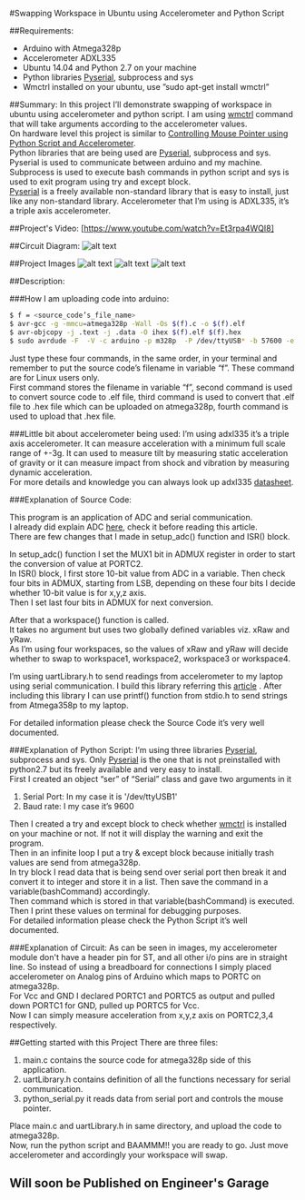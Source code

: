 #Swapping Workspace in Ubuntu using Accelerometer and Python Script

##Requirements:
* Arduino with Atmega328p<br>
* Accelerometer ADXL335<br>
* Ubuntu 14.04 and Python 2.7 on your machine<br>
* Python libraries [Pyserial], subprocess and sys<br>
* Wmctrl installed on your ubuntu, use ”sudo apt-get install wmctrl”<br> 

##Summary:
	In this project I’ll demonstrate swapping of workspace in ubuntu using accelerometer and python script. I am using [wmctrl] command that will take arguments according to the accelerometer values.<br>
	On hardware level this project is similar to [Controlling Mouse Pointer using Python Script and Accelerometer].<br>
	Python libraries that are being used are [Pyserial], subprocess and sys. Pyserial is used to communicate between arduino and my machine. Subprocess is used to execute bash commands in python script and sys is used to exit program using try and except block.<br>
	 [Pyserial] is a freely available non-standard library that is easy to install, just like any non-standard library.
Accelerometer that I’m using is ADXL335, it’s a triple axis accelerometer.<br>


##Project's Video:
[https://www.youtube.com/watch?v=Et3rpa4WQI8]

##Circuit Diagram:
![alt text][circuit diagram]


##Project Images
![alt text][Image_1]
![alt text][Image_2]
![alt text][Image_3]


##Description:

###How I am uploading code into arduino:
```sh
$ f = <source_code’s_file_name>
$ avr-gcc -g -mmcu=atmega328p -Wall -Os $(f).c -o $(f).elf
$ avr-objcopy -j .text -j .data -O ihex $(f).elf $(f).hex
$ sudo avrdude -F  -V -c arduino -p m328p  -P /dev/ttyUSB* -b 57600 -e -U flash:w:$(f).hex
```
Just type these four commands, in the same order, in your terminal and remember to put the source code’s filename in variable “f”. These command are for Linux users only.<br>
    First command stores the filename in variable “f”, second command is used to convert source code to .elf file, third command is used to convert that .elf file to .hex file which can be uploaded on atmega328p, fourth command is used to upload that .hex file.<br>


###Little bit about accelerometer being used:
I’m using adxl335 it’s a triple axis accelerometer. It can measure acceleration with a minimum full scale range of +-3g. It can used to measure tilt by measuring static acceleration of gravity or it can measure impact from shock and vibration by measuring dynamic acceleration.<br>
For more details and knowledge you can always look up adxl335 [datasheet].<br>

###Explanation of Source Code:

This program is an application of ADC and serial communication.<br>
I already did explain ADC [here], check it before reading this article.<br>
There are few changes that I made in setup_adc() function and ISR() block.<br>

In setup_adc() function I set the MUX1 bit in ADMUX register in order to start the conversion of value at PORTC2.<br>
In ISR() block, I first store 10-bit value from ADC in a variable. Then check four bits in ADMUX, starting from LSB, depending on these four bits I decide whether 10-bit value is for x,y,z axis.<br>
Then I set last four bits in ADMUX for next conversion.<br>

After that a workspace() function is called.<br>
It takes no argument but uses two globally defined variables viz. xRaw and yRaw.<br>
As I’m using four workspaces, so the values of xRaw and yRaw will decide whether to swap to workspace1, workspace2, workspace3 or workspace4.<br>
	
I’m using uartLibrary.h to send readings from accelerometer to my laptop using serial communication. I build this library referring this [article] . After including this library I can use printf() function from stdio.h to send strings from Atmega358p to my laptop.<br>

For detailed information please check the Source Code it’s very well documented.<br>



###Explanation of Python Script:
I’m using three libraries [Pyserial], subprocess and sys. Only [Pyserial] is the one that is not preinstalled with python2.7 but its freely available and very easy to install.<br>
First I created an object “ser” of “Serial” class and gave two arguments in it<br>
1. Serial Port: In my case it is '/dev/ttyUSB1'<br>
2. Baud rate: I my case it’s 9600<br>

Then I created a try and except block to check whether [wmctrl] is installed on your machine or not. If not it will display the warning and exit the program.<br>
Then in an infinite loop I put a try & except block because initially trash values are send from atmega328p.<br>
In try block I read data that is being send over serial port then break it and convert it to integer and store it in a list. Then save the command in a variable(bashCommand)  accordingly.<br>
Then command which is stored in that variable(bashCommand) is executed.<br>
Then I print these values on terminal for debugging purposes.<br>
For detailed information please check the Python Script it’s well documented.<br>


###Explanation of Circuit:
As can be seen in images, my accelerometer module don't have a header pin for ST, and all other i/o pins are in straight line. So instead of using a breadboard for connections I simply placed accelerometer on Analog pins of Arduino which maps to PORTC on atmega328p.<br>
For Vcc and GND I declared PORTC1 and PORTC5 as output and pulled down PORTC1 for GND, pulled up PORTC5 for Vcc.<br>
Now I can simply measure acceleration from x,y,z axis on PORTC2,3,4 respectively.<br>




##Getting started with this Project
There are three files:<br>
1. main.c contains the source code for atmega328p side of this application.<br>
2. uartLibrary.h contains definition of all the functions necessary for serial communication.<br>
3. python_serial.py it reads data from serial port and controls the mouse pointer.<br>

Place main.c and uartLibrary.h in same directory, and upload the code to atmega328p.<br>
Now, run the python script and BAAMMM!! you are ready to go. Just move accelerometer and accordingly your workspace will swap.<br>




## Will soon be Published on Engineer's Garage


[Pyserial]: http://pyserial.sourceforge.net/
[datasheet]: https://www.sparkfun.com/datasheets/Components/SMD/adxl335.pdf
[Controlling Mouse Pointer using Python Script and Accelerometer]: https://github.com/varun13169/Engineers_Garage/tree/master/Controlling%20Mouse%20Pointer%20using%20Python%20Script%20and%20Accelerometer
[here]: https://github.com/varun13169/Engineers_Garage/tree/master/ADC%20in%20Atmega328p
[article]: http://www.appelsiini.net/2011/simple-usart-with-avr-libc

[wmctrl]: http://askubuntu.com/questions/41093/is-there-a-command-to-go-a-specific-workspace

[https://www.youtube.com/watch?v=Et3rpa4WQI8]: https://www.youtube.com/watch?v=Et3rpa4WQI8

[circuit diagram]: https://github.com/varun13169/Engineers_Garage/blob/master/Controlling%20Mouse%20Pointer%20using%20Python%20Script%20and%20Accelerometer/circuit%20diagram.jpg "circuit diagram"

[Image_1]: https://github.com/varun13169/Engineers_Garage/blob/master/Controlling%20Mouse%20Pointer%20using%20Python%20Script%20and%20Accelerometer/Project_image001.jpg "Image_1"
[Image_2]: https://github.com/varun13169/Engineers_Garage/blob/master/Controlling%20Mouse%20Pointer%20using%20Python%20Script%20and%20Accelerometer/Project_image002.jpg "Image_2"
[Image_3]: https://github.com/varun13169/Engineers_Garage/blob/master/Controlling%20Mouse%20Pointer%20using%20Python%20Script%20and%20Accelerometer/Project_image003.jpg "Image_3"


